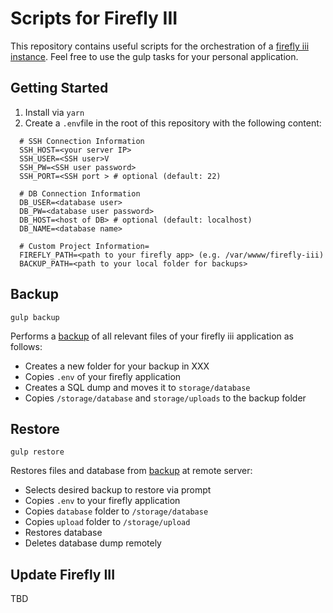 # Scripts for Firefly III

This repository contains useful scripts for the orchestration of a [firefly iii instance](https://www.firefly-iii.org/).
Feel free to use the gulp tasks for your personal application.

## Getting Started

1. Install via `yarn`
2. Create a `.env`file in the root of this repository with the following content:
  ```
    # SSH Connection Information
    SSH_HOST=<your server IP>
    SSH_USER=<SSH user>V
    SSH_PW=<SSH user password>
    SSH_PORT=<SSH port > # optional (default: 22)

    # DB Connection Information
    DB_USER=<database user>
    DB_PW=<database user password>
    DB_HOST=<host of DB> # optional (default: localhost)
    DB_NAME=<database name>

    # Custom Project Information=
    FIREFLY_PATH=<path to your firefly app> (e.g. /var/wwww/firefly-iii)
    BACKUP_PATH=<path to your local folder for backups> 
  ```

## Backup

`gulp backup`

Performs a [backup](https://docs.firefly-iii.org/firefly-iii/advanced-installation/backup/) of all relevant files of your firefly iii application as follows:

- Creates a new folder for your backup in XXX
- Copies `.env` of your firefly application
- Creates a SQL dump and moves it to `storage/database`
- Copies `/storage/database` and `storage/uploads` to the backup folder


## Restore

`gulp restore`

Restores files and database from [backup](#backup) at remote server:

- Selects desired backup to restore via prompt
- Copies `.env` to your firefly application
- Copies `database` folder to `/storage/database`
- Copies `upload` folder to `/storage/upload`
- Restores database
- Deletes database dump remotely

## Update Firefly III

TBD